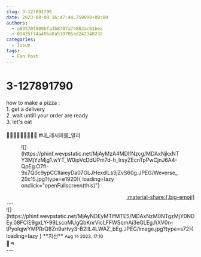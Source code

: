 ```yaml
---
slug: 3-127891790
date: 2023-08-09 16:47:44.759000+09:00
authors:
  - a03570f809bfa3b8707a74882ac61bea
  - 01435f74a49ba8a519705ad242348232
categories:
  - Jisun
tags:
  - Fan Post
---
```


# 3-127891790

<div class="post-container" markdown="1">
<div class="content-container md-sidebar__scrollwrap" markdown="1">

how to make a pizza : <br>1. get a delivery <br>2. wait untill your order are ready<br>3. let's eat <br><br>🧚🏻‍♀️🧚🏻‍♀️🧚🏻‍♀️ \#내_레시피를_알라 
<figure markdown="1">
![](https://phinf.wevpstatic.net/MjAyMzA4MDlfNzcg/MDAxNjkxNTY3MjYzMjg1.wYT_W0ipVcDdUPm7d-h_lrsyZEcnTpPwCjnJ6A4-QpEg.O7fi-9x7Q0c9ypCCIIaieyDa07GLJHexdlLs3jZvS60g.JPEG/Weverse_20c15.jpg?type=e1920){ loading=lazy onclick="openFullscreen(this)"}
</figure>


</div>
</div>

<div style="text-align: right;" markdown="1">
<a href="https://weverse.io/fromis9/fanpost/3-127891790" style="text-align: right;">:material-share:{.big-emoji}</a>
</div>
---

<div class="comments-container md-sidebar__scrollwrap" markdown="1">
<div class="comment" markdown="1">
<div class='id-container' markdown="1">
![](https://phinf.wevpstatic.net/MjAyNDEyMTlfMTE5/MDAxNzM0NTgzMjY0NDEy.08FClE9gxLY-99LscoMUgQbKnrVicLFFWSqmAi3eGLEg.hXV0n-tPyoIqjwYMPRrQ8Zn9aHvy3-B2llL4LWAZ_bEg.JPEG/image.jpg?type=s72){ loading=lazy }
**<span class="artist">지선</span>** <small>Aug 14 2023, 17:10</small><br>
</div>
<div class='comment-body' markdown="1">
👀ㅋ
</div>
</div>
</div>
---
